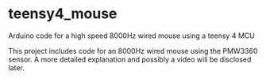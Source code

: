 # teensy4_mouse
Arduino code for a high speed 8000Hz wired mouse using a teensy 4 MCU

This project includes code for an 8000Hz wired mouse using the PMW3360 sensor. 
A more detailed explanation and possibly a video will be disclosed later.
